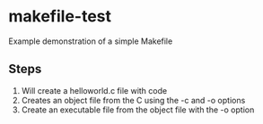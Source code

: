 # makefile-test
Example demonstration of a simple Makefile

## Steps
1. Will create a helloworld.c file with code
2. Creates an object file from the C using the -c and -o options
3. Create an executable file from the object file with the -o option
